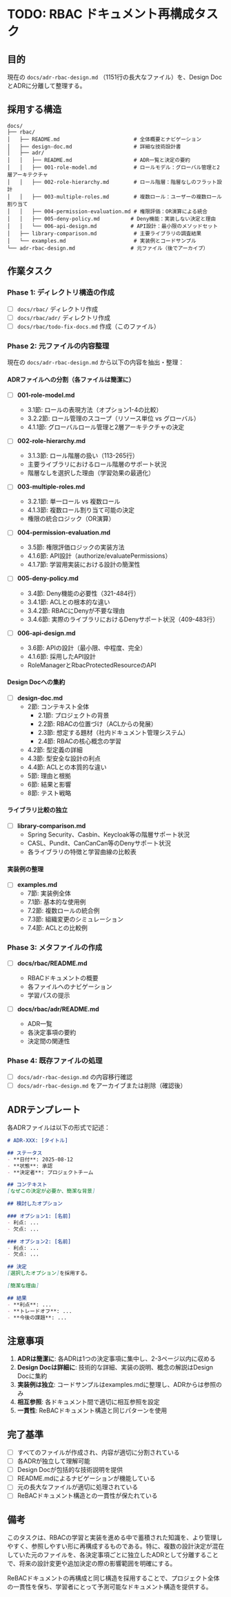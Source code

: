 # TODO: RBAC ドキュメント再構成タスク

## 目的
現在の `docs/adr-rbac-design.md` （1151行の長大なファイル）を、Design DocとADRに分離して整理する。

## 採用する構造

```
docs/
├── rbac/
│   ├── README.md                        # 全体概要とナビゲーション
│   ├── design-doc.md                    # 詳細な技術設計書
│   ├── adr/
│   │   ├── README.md                    # ADR一覧と決定の要約
│   │   ├── 001-role-model.md            # ロールモデル：グローバル管理と2層アーキテクチャ
│   │   ├── 002-role-hierarchy.md        # ロール階層：階層なしのフラット設計
│   │   ├── 003-multiple-roles.md        # 複数ロール：ユーザーの複数ロール割り当て
│   │   ├── 004-permission-evaluation.md # 権限評価：OR演算による統合
│   │   ├── 005-deny-policy.md          # Deny機能：実装しない決定と理由
│   │   └── 006-api-design.md           # API設計：最小限のメソッドセット
│   ├── library-comparison.md            # 主要ライブラリの調査結果
│   └── examples.md                      # 実装例とコードサンプル
└── adr-rbac-design.md                  # 元ファイル（後でアーカイブ）
```

## 作業タスク

### Phase 1: ディレクトリ構造の作成
- [ ] `docs/rbac/` ディレクトリ作成
- [ ] `docs/rbac/adr/` ディレクトリ作成
- [ ] `docs/rbac/todo-fix-docs.md` 作成（このファイル）

### Phase 2: 元ファイルの内容整理
現在の `docs/adr-rbac-design.md` から以下の内容を抽出・整理：

#### ADRファイルへの分割（各ファイルは簡潔に）

- [ ] **001-role-model.md**
  - 3.1節: ロールの表現方法（オプション1-4の比較）
  - 3.2.2節: ロール管理のスコープ（リソース単位 vs グローバル）
  - 4.1.1節: グローバルロール管理と2層アーキテクチャの決定

- [ ] **002-role-hierarchy.md**
  - 3.1.3節: ロール階層の扱い（113-265行）
  - 主要ライブラリにおけるロール階層のサポート状況
  - 階層なしを選択した理由（学習効果の最適化）

- [ ] **003-multiple-roles.md**
  - 3.2.1節: 単一ロール vs 複数ロール
  - 4.1.3節: 複数ロール割り当て可能の決定
  - 権限の統合ロジック（OR演算）

- [ ] **004-permission-evaluation.md**
  - 3.5節: 権限評価ロジックの実装方法
  - 4.1.6節: API設計（authorize/evaluatePermissions）
  - 4.1.7節: 学習用実装における設計の簡潔性

- [ ] **005-deny-policy.md**
  - 3.4節: Deny機能の必要性（321-484行）
  - 3.4.1節: ACLとの根本的な違い
  - 3.4.2節: RBACにDenyが不要な理由
  - 3.4.6節: 実際のライブラリにおけるDenyサポート状況（409-483行）

- [ ] **006-api-design.md**
  - 3.6節: APIの設計（最小限、中程度、完全）
  - 4.1.6節: 採用したAPI設計
  - RoleManagerとRbacProtectedResourceのAPI

#### Design Docへの集約

- [ ] **design-doc.md**
  - 2節: コンテキスト全体
    - 2.1節: プロジェクトの背景
    - 2.2節: RBACの位置づけ（ACLからの発展）
    - 2.3節: 想定する題材（社内ドキュメント管理システム）
    - 2.4節: RBACの核心概念の学習
  - 4.2節: 型定義の詳細
  - 4.3節: 型安全な設計の利点
  - 4.4節: ACLとの本質的な違い
  - 5節: 理由と根拠
  - 6節: 結果と影響
  - 8節: テスト戦略

#### ライブラリ比較の独立

- [ ] **library-comparison.md**
  - Spring Security、Casbin、Keycloak等の階層サポート状況
  - CASL、Pundit、CanCanCan等のDenyサポート状況
  - 各ライブラリの特徴と学習曲線の比較表

#### 実装例の整理

- [ ] **examples.md**
  - 7節: 実装例全体
  - 7.1節: 基本的な使用例
  - 7.2節: 複数ロールの統合例
  - 7.3節: 組織変更のシミュレーション
  - 7.4節: ACLとの比較例

### Phase 3: メタファイルの作成

- [ ] **docs/rbac/README.md**
  - RBACドキュメントの概要
  - 各ファイルへのナビゲーション
  - 学習パスの提示

- [ ] **docs/rbac/adr/README.md**
  - ADR一覧
  - 各決定事項の要約
  - 決定間の関連性

### Phase 4: 既存ファイルの処理

- [ ] `docs/adr-rbac-design.md` の内容移行確認
- [ ] `docs/adr-rbac-design.md` をアーカイブまたは削除（確認後）

## ADRテンプレート

各ADRファイルは以下の形式で記述：

```markdown
# ADR-XXX: [タイトル]

## ステータス
- **日付**: 2025-08-12
- **状態**: 承認
- **決定者**: プロジェクトチーム

## コンテキスト
[なぜこの決定が必要か、簡潔な背景]

## 検討したオプション

### オプション1: [名前]
- 利点: ...
- 欠点: ...

### オプション2: [名前]
- 利点: ...
- 欠点: ...

## 決定
[選択したオプション]を採用する。

[簡潔な理由]

## 結果
- **利点**: ...
- **トレードオフ**: ...
- **今後の課題**: ...
```

## 注意事項

1. **ADRは簡潔に**: 各ADRは1つの決定事項に集中し、2-3ページ以内に収める
2. **Design Docは詳細に**: 技術的な詳細、実装の説明、概念の解説はDesign Docに集約
3. **実装例は独立**: コードサンプルはexamples.mdに整理し、ADRからは参照のみ
4. **相互参照**: 各ドキュメント間で適切に相互参照を設定
5. **一貫性**: ReBACドキュメント構造と同じパターンを使用

## 完了基準

- [ ] すべてのファイルが作成され、内容が適切に分割されている
- [ ] 各ADRが独立して理解可能
- [ ] Design Docが包括的な技術説明を提供
- [ ] README.mdによるナビゲーションが機能している
- [ ] 元の長大なファイルが適切に処理されている
- [ ] ReBACドキュメント構造との一貫性が保たれている

## 備考

このタスクは、RBACの学習と実装を進める中で蓄積された知識を、より管理しやすく、参照しやすい形に再構成するものである。特に、複数の設計決定が混在していた元のファイルを、各決定事項ごとに独立したADRとして分離することで、将来の設計変更や追加決定の際の影響範囲を明確にする。

ReBACドキュメントの再構成と同じ構造を採用することで、プロジェクト全体の一貫性を保ち、学習者にとって予測可能なドキュメント構造を提供する。